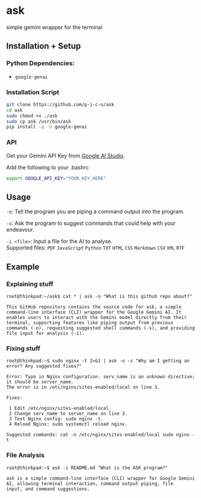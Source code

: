 # ask
simple gemini wrapper for the terminal

## Installation + Setup
### Python Dependencies:
- `google-genai`

### Installation Script
```bash
git clone https://github.com/p-i-c-o/ask
cd ask
sudo chmod +x ./ask
sudo cp ask /usr/bin/ask
pip install -q -U google-genai
```

### API
Get your Gemini API Key from [Google AI Studio](https://aistudio.google.com/apikey).

Add the following to your .bashrc
```bash
export GOOGLE_API_KEY="YOUR_KEY_HERE"
```

## Usage
`-o`: Tell the program you are piping a command output _into_ the program.

`-s`: Ask the program to suggest commands that could help with your endeavour.

`-i <file>`: Input a file for the AI to analyse.\
Supported files: `PDF` `JavaScript` `Python` `TXT` `HTML` `CSS` `Markdown` `CSV` `XML` `RTF`

## Example

### Explaining stuff
`root@thinkpad:~/ask$ cat * | ask -o "What is this github repo about?"`
```
This GitHub repository contains the source code for ask, a simple command-line interface (CLI) wrapper for the Google Gemini AI. It  
enables users to interact with the Gemini model directly from their terminal, supporting features like piping output from previous   
commands (-o), requesting suggested shell commands (-s), and providing file input for analysis (-i).
```

### Fixing stuff

`root@thinkpad:~$ sudo nginx -t 2>&1 | ask -o -s "Why am I getting an error? Any suggested fixes?"`
```
Error: Typo in Nginx configuration. serv_name is an unknown directive; it should be server_name.
The error is in /etc/nginx/sites-enabled/local on line 3.

Fixes:

 1 Edit /etc/nginx/sites-enabled/local.
 2 Change serv_name to server_name on line 3.
 3 Test Nginx config: sudo nginx -t.
 4 Reload Nginx: sudo systemctl reload nginx.

Suggested commands: cat -n /etc/nginx/sites-enabled/local sudo nginx -t 
```

### File Analysis

`root@thinkpad:~$ ask -i README.md "What is the ASK program?"`
```
ask is a simple command-line interface (CLI) wrapper for Google Gemini AI, allowing terminal interaction, command output piping, file
input, and command suggestions.
```